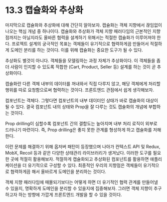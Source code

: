 # 13.3 캡슐화와 추상화

마지막으로 캡슐화와 추상화에 대해 간단히 알아보자. 캡슐화는 객체 지향에서 끊임없이 나오는 핵심 개념 중 하나이다. 캡슐화와 추상화가 객체 지향 패러다임의 근본적인 지향점까지는 아닐지라도 올바른 협력을 설계하기 위해서는 적절한 캡슐화가 이루어져야 한다. 프로젝트 설계의 궁극적인 목표는 객체들이 유기적으로 협력하게끔 만들어서 적절하게 도메인 분리를 하는 것이다. 이를 위해 캡슐화는 중요한 도구가 될 수 있다.

추상화도 별것이 아니다. 객체들을 모델링하는 과정 자체가 추상화이다. 이 객체들을 좀 더 사람이 인지할 수 있도록 적합한 (Cart, Product, Seller 등) 설계를 하는 것이 곧 추상화이다.

캡슐화란 다른 객체 내부의 데이터를 꺼내와서 직접 다루지 않고, 해당 객체에게 처리할 행위를 따로 요청함으로써 협력하는 것이다. 프론트엔드 관점에서 쉽게 생각해보자.

컴포넌트는 객체다. 그렇다면 컴포넌트의 내부 데이터인 상태가 바로 캡슐화의 대상이 될 수 있다. 결국 컴포넌트 내의 상태와 Prop을 잘 다루는 것도 캡슐화의 개념에 부합하는 것이다.

Prop drilling이 심할수록 컴포넌트 간의 결합도는 높아지며 내부 처리 로직이 외부로 드러나기 마련이다. 즉, Prop drilling은 좋지 못한 관계를 형성하게 하고 캡슐화를 저해한다.

이런 문제를 해결하기 위해 옵저버 패턴이 등장했으며 나아가 컨텍스트 API 및 Redux, MobX, Recoil 등과 같은 다양한 상태관리 라이브러리가 생겨났다. 이러한 도구를 필요한 곳에 적절히 활용해보자. 적절하게 캡슐화되고 추상화된 컴포넌트를 활용하면 애플리케이션을 더 유기적으로 구성할 수 있다. 최종적인 우리의 지향점은 객체들이 유기적으로 협력하게끔 해서 올바르게 도메인을 분리하는 것이다.

객체 지향 패러다임에 매몰되기보다는 어떻게 하면 더 유기적인 협력 관계를 만들어낼 수 있을지, 명확하게 도메인을 분리할 수 있을지에 집중해보자. 그러면 객체 지향이 추구하고자 하는 방향에 가깝게 프론트엔드 개발을 할 수 있을 것이다.
